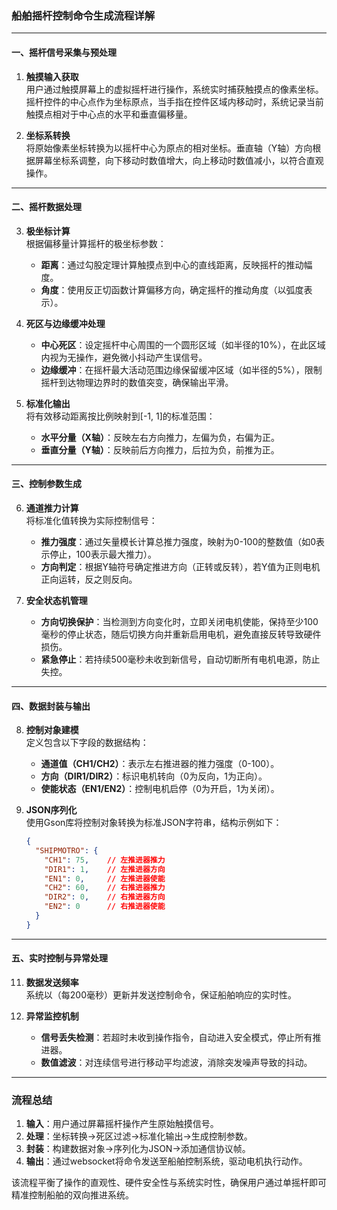 ### 船舶摇杆控制命令生成流程详解

---

#### **一、摇杆信号采集与预处理**
1. **触摸输入获取**  
   用户通过触摸屏幕上的虚拟摇杆进行操作，系统实时捕获触摸点的像素坐标。摇杆控件的中心点作为坐标原点，当手指在控件区域内移动时，系统记录当前触摸点相对于中心点的水平和垂直偏移量。

2. **坐标系转换**  
   将原始像素坐标转换为以摇杆中心为原点的相对坐标。垂直轴（Y轴）方向根据屏幕坐标系调整，向下移动时数值增大，向上移动时数值减小，以符合直观操作。

---

#### **二、摇杆数据处理**
3. **极坐标计算**  
   根据偏移量计算摇杆的极坐标参数：
    - **距离**：通过勾股定理计算触摸点到中心的直线距离，反映摇杆的推动幅度。
    - **角度**：使用反正切函数计算偏移方向，确定摇杆的推动角度（以弧度表示）。

4. **死区与边缘缓冲处理**
    - **中心死区**：设定摇杆中心周围的一个圆形区域（如半径的10%），在此区域内视为无操作，避免微小抖动产生误信号。
    - **边缘缓冲**：在摇杆最大活动范围边缘保留缓冲区域（如半径的5%），限制摇杆到达物理边界时的数值突变，确保输出平滑。

5. **标准化输出**  
   将有效移动距离按比例映射到[-1, 1]的标准范围：
    - **水平分量（X轴）**：反映左右方向推力，左偏为负，右偏为正。
    - **垂直分量（Y轴）**：反映前后方向推力，后拉为负，前推为正。

---

#### **三、控制参数生成**
6. **通道推力计算**  
   将标准化值转换为实际控制信号：
    - **推力强度**：通过矢量模长计算总推力强度，映射为0-100的整数值（如0表示停止，100表示最大推力）。
    - **方向判定**：根据Y轴符号确定推进方向（正转或反转），若Y值为正则电机正向运转，反之则反向。

7. **安全状态机管理**
    - **方向切换保护**：当检测到方向变化时，立即关闭电机使能，保持至少100毫秒的停止状态，随后切换方向并重新启用电机，避免直接反转导致硬件损伤。
    - **紧急停止**：若持续500毫秒未收到新信号，自动切断所有电机电源，防止失控。

---

#### **四、数据封装与输出**
8. **控制对象建模**  
   定义包含以下字段的数据结构：
    - **通道值（CH1/CH2）**：表示左右推进器的推力强度（0-100）。
    - **方向（DIR1/DIR2）**：标识电机转向（0为反向，1为正向）。
    - **使能状态（EN1/EN2）**：控制电机启停（0为开启，1为关闭）。

9. **JSON序列化**  
   使用Gson库将控制对象转换为标准JSON字符串，结构示例如下：
   ```json
   {
     "SHIPMOTRO": {
       "CH1": 75,    // 左推进器推力
       "DIR1": 1,    // 左推进器方向
       "EN1": 0,     // 左推进器使能
       "CH2": 60,    // 右推进器推力
       "DIR2": 0,    // 右推进器方向
       "EN2": 0      // 右推进器使能
     }
   }
   ```   

---

#### **五、实时控制与异常处理**
11. **数据发送频率**  
    系统以（每200毫秒）更新并发送控制命令，保证船舶响应的实时性。

12. **异常监控机制**
    - **信号丢失检测**：若超时未收到操作指令，自动进入安全模式，停止所有推进器。
    - **数值滤波**：对连续信号进行移动平均滤波，消除突发噪声导致的抖动。

---

### **流程总结**
1. **输入**：用户通过屏幕摇杆操作产生原始触摸信号。
2. **处理**：坐标转换→死区过滤→标准化输出→生成控制参数。
3. **封装**：构建数据对象→序列化为JSON→添加通信协议帧。
4. **输出**：通过websocket将命令发送至船舶控制系统，驱动电机执行动作。

该流程平衡了操作的直观性、硬件安全性与系统实时性，确保用户通过单摇杆即可精准控制船舶的双向推进系统。